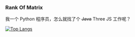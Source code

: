 ### Rank Of Matrix

我一个 Python 程序员，怎么就找了个 ~~Java~~ Three JS 工作呢？

[![Top Langs](https://github-readme-stats.vercel.app/api/top-langs/?username=monoglo&layout=compact&theme=tokyonight)](https://github.com/anuraghazra/github-readme-stats)

<!--
[![motto](https://github.com/danistefanovic/build-your-own-x/raw/master/feynman.png)](https://github.com/danistefanovic/build-your-own-x)
-->

<!--
**monoglo/monoglo** is a ✨ _special_ ✨ repository because its `README.md` (this file) appears on your GitHub profile.

Here are some ideas to get you started:

- 🔭 I’m currently working on ...
- 🌱 I’m currently learning ...
- 👯 I’m looking to collaborate on ...
- 🤔 I’m looking for help with ...
- 💬 Ask me about ...
- 📫 How to reach me: ...
- 😄 Pronouns: ...
- ⚡ Fun fact: ...
-->
